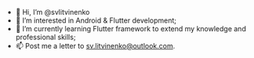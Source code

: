 - 👋 Hi, I’m @svlitvinenko
- 👀 I’m interested in Android & Flutter development;
- 🌱 I’m currently learning Flutter framework to extend my knowledge and professional skills;
- 📫 Post me a letter to [sv.litvinenko@outlook.com](mailto:sv.litvinenko@outlook.com).
